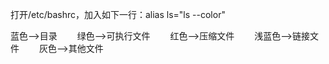 打开/etc/bashrc，加入如下一行：alias ls="ls --color"

蓝色-->目录
　　绿色-->可执行文件
　　红色-->压缩文件
　　浅蓝色-->链接文件
　　灰色-->其他文件